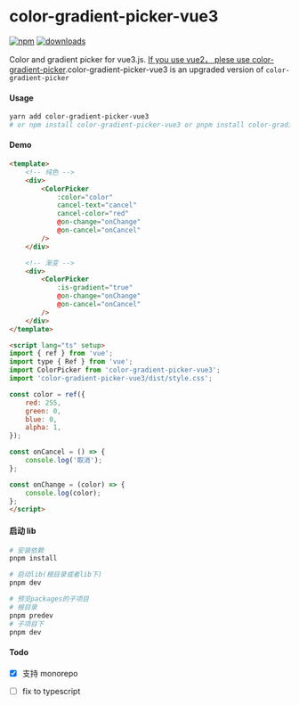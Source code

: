 <!--
 * @Descripttion:
 * @version:
 * @Author: June
 * @Date: 2023-03-17 22:02:02
 * @LastEditors: June
 * @LastEditTime: 2023-05-10 16:13:15
-->

# color-gradient-picker-vue3

[![npm](https://badgen.net/npm/v/color-gradient-picker-vue3)](https://www.npmjs.com/package/color-gradient-picker-vue3)
[![downloads](https://badgen.net/npm/dt/color-gradient-picker-vue3)](https://www.npmjs.com/package/color-gradient-picker-vue3)

Color and gradient picker for vue3.js. [If you use vue2， plese use color-gradient-picker](https://github.com/arthay/vue-color-gradient-picker).color-gradient-picker-vue3 is an upgraded version of `color-gradient-picker`

#### Usage

```bash
yarn add color-gradient-picker-vue3
# or npm install color-gradient-picker-vue3 or pnpm install color-gradient-picker-vue3
```

#### Demo

```html
<template>
    <!-- 纯色 -->
    <div>
        <ColorPicker
            :color="color"
            cancel-text="cancel"
            cancel-color="red"
            @on-change="onChange"
            @on-cancel="onCancel"
        />
    </div>

    <!-- 渐变 -->
    <div>
        <ColorPicker
            :is-gradient="true"
            @on-change="onChange"
            @on-cancel="onCancel"
        />
    </div>
</template>

<script lang="ts" setup>
import { ref } from 'vue';
import type { Ref } from 'vue';
import ColorPicker from 'color-gradient-picker-vue3';
import 'color-gradient-picker-vue3/dist/style.css';

const color = ref({
    red: 255,
    green: 0,
    blue: 0,
    alpha: 1,
});

const onCancel = () => {
    console.log('取消');
};

const onChange = (color) => {
    console.log(color);
};
</script>
```

#### 启动 lib

```bash
# 安装依赖
pnpm install

# 启动lib(根目录或者lib下)
pnpm dev

# 预览packages的子项目
# 根目录
pnpm predev
# 子项目下
pnpm dev
```

#### Todo

-   [x] 支持 monorepo

-   [ ] fix to typescript
